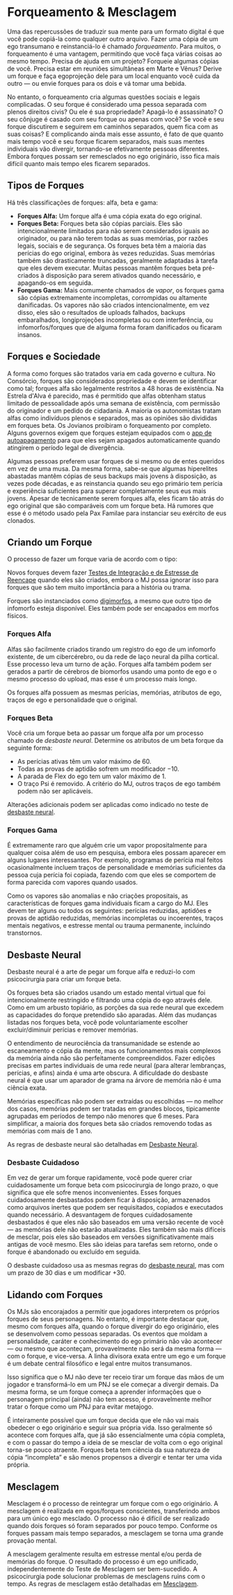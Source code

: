 # Forqueamento & Mesclagem

Uma das repercussões de traduzir sua mente para um formato digital é que você pode copiá-la como qualquer outro arquivo. Fazer uma cópia de um ego transumano e reinstanciá-lo é chamado _forqueamento_. Para muitos, o forqueamento é uma vantagem, permitindo que você faça várias coisas ao mesmo tempo. Precisa de ajuda em um projeto? Forqueie algumas cópias de você. Precisa estar em reuniões simultâneas em Marte e Vênus? Derive um forque e faça egoprojeção dele para um local enquanto você cuida da outro — ou envie forques para os dois e vá tomar uma bebida.

No entanto, o forqueamento cria algumas questões sociais e legais complicadas. O seu forque é considerado uma pessoa separada com plenos direitos civis? Ou ele é sua propriedade? Apagá-lo é assassinato? O seu cônjuge é casado com seu forque ou apenas com você? Se você e seu forque discutirem e seguirem em caminhos separados, quem fica com as suas coisas? E complicando ainda mais esse assunto, é fato de que quanto mais tempo você e seu forque ficarem separados, mais suas mentes individuais vão divergir, tornando-se efetivamente pessoas diferentes. Embora forques possam ser remesclados no ego originário, isso fica mais difícil quanto mais tempo eles ficarem separados.

## Tipos de Forques

Há três classificações de forques: alfa, beta e gama:

- **Forques Alfa:** Um forque alfa é uma cópia exata do ego original.
- **Forques Beta:** Forques beta são cópias parciais. Eles são intencionalmente limitados para não serem considerados iguais ao originador, ou para não terem todas as suas memórias, por razões legais, sociais e de segurança. Os forques beta têm a maioria das perícias do ego original, embora às vezes reduzidas. Suas memórias também são drasticamente truncadas, geralmente adaptadas à tarefa que eles devem executar. Muitas pessoas mantêm forques beta pré-criados à disposição para serem ativados quando necessário, e apagando-os em seguida.
- **Forques Gama:** Mais comumente chamados de _vapor_, os forques gama são cópias extremamente incompletas, corrompidas ou altamente danificadas. Os vapores não são criados intencionalmente, em vez disso, eles são o resultados de uploads falhados, backups embaralhados, longiprojeções incompletas ou com interferência, ou infomorfos/forques que de alguma forma foram danificados ou ficaram insanos.

## Forques e Sociedade

A forma como forques são tratados varia em cada governo e cultura. No Consórcio, forques são considerados propriedade e devem se identificar como tal; forques alfa são legalmente restritos a 48 horas de existência. Na Estrela d'Alva é parecido, mas é permitido que alfas obtenham status limitado de pessoalidade após uma semana de existência, com permissão do originador e um pedido de cidadania. A maioria os autonomistas tratam alfas como indivíduos plenos e separados, mas as opiniões são divididas em forques beta. Os Jovianos proibiram o forqueamento por completo. Alguns governos exigem que forques estejam equipados com o [app de autoapagamento](../16/12-meshware.md) para que eles sejam apagados automaticamente quando atingirem o período legal de divergência.

Algumas pessoas preferem usar forques de si mesmo ou de entes queridos em vez de uma musa. Da mesma forma, sabe-se que algumas hiperelites abastadas mantêm cópias de seus backups mais jovens à disposição, as vezes pode décadas, e as reinstancia quando seu ego primário tem perícia e experiência suficientes para superar completamente seus eus mais jovens. Apesar de tecnicamente serem forques alfa, eles ficam tão atrás do ego original que são comparáveis com um forque beta. Há rumores que esse é o método usado pela Pax Familae para instanciar seu exército de eus clonados.

## Criando um Forque

O processo de fazer um forque varia de acordo com o tipo:

Novos forques devem fazer [Testes de Integração e de Estresse de Reencape](02-resleeving.md#testes-de-reencape) quando eles são criados, embora o MJ possa ignorar isso para forques que são tem muito importância para a história ou trama.

Forques são instanciados como [digimorfos](../04/26-infomorphs.md#digimorfo), a mesmo que outro tipo de infomorfo esteja disponível. Eles também pode ser encapados em morfos físicos.

### Forques Alfa

Alfas são facilmente criados tirando um registro do ego de um infomorfo existente, de um cibercérebro, ou da rede de laço neural da pilha cortical. Esse processo leva um turno de ação. Forques alfa também podem ser gerados a partir de cérebros de biomorfos usando uma ponto de ego e o mesmo processo do upload, mas esse é um processo mais longo.

Os forques alfa possuem as mesmas perícias, memórias, atributos de ego, traços de ego e personalidade que o original.

### Forques Beta

Você cria um forque beta ao passar um forque alfa por um processo chamado de _desbaste neural_. Determine os atributos de um beta forque da seguinte forma:

- As perícias ativas têm um valor máximo de 60.
- Todas as provas de aptidão sofrem um modificador −10.
- A parada de Flex do ego tem um valor máximo de 1.
- O traço Psi é removido. A critério do MJ, outros traços de ego também podem não ser aplicáveis.

Alterações adicionais podem ser aplicadas como indicado no teste de [desbaste neural](06-psychosurgery-procedures.md#desbaste-neural).

### Forques Gama

É extremamente raro que alguém crie um vapor propositalmente para qualquer coisa além de uso em pesquisa, embora eles possam aparecer em alguns lugares interessantes. Por exemplo, programas de perícia mal feitos ocasionalmente incluem traços de personalidade e memórias suficientes da pessoa cuja perícia foi copiada, fazendo com que eles se comportem de forma parecida com vapores quando usados.

Como os vapores são anomalias e não criações propositais, as características de forques gama individuais ficam a cargo do MJ. Eles devem ter alguns ou todos os seguintes: perícias reduzidas, aptidões e provas de aptidão reduzidas, memórias incompletas ou incoerentes, traços mentais negativos, e estresse mental ou trauma permanente, incluindo transtornos.

## Desbaste Neural

Desbaste neural é a arte de pegar um forque alfa e reduzi-lo com psicocirurgia para criar um forque beta.

Os forques beta são criados usando um estado mental virtual que foi intencionalmente restringido e filtrando uma cópia do ego através dele. Como em um arbusto topiário, as porções da sua rede neural que excedem as capacidades do forque pretendido são aparadas. Além das mudanças listadas nos forques beta, você pode voluntariamente escolher excluir/diminuir perícias e remover memórias.

O entendimento de neurociência da transumanidade se estende ao escaneamento e cópia da mente, mas os funcionamentos mais complexos da memória ainda não são perfeitamente compreendidos. Fazer edições precisas em partes individuais de uma rede neural (para alterar lembranças, perícias, e afins) ainda é uma arte obscura. A dificuldade do desbaste neural é que usar um aparador de grama na árvore de memória não é uma ciência exata.

Memórias específicas não podem ser extraídas ou escolhidas — no melhor dos casos, memórias podem ser tratadas em grandes blocos, tipicamente agrupadas em períodos de tempo não menores que 6 meses. Para simplificar, a maioria dos forques beta são criados removendo todas as memórias com mais de 1 ano.

As regras de desbaste neural são detalhadas em [Desbaste Neural](06-psychosurgery-procedures.md#desbaste-neural).

### Desbaste Cuidadoso

Em vez de gerar um forque rapidamente, você pode querer criar cuidadosamente um forque beta com psicocirurgia de longo prazo, o que significa que ele sofre menos inconvenientes. Esses forques cuidadosamente desbastados podem ficar à disposição, armazenados como arquivos inertes que podem ser requisitados, copiados e executados quando necessário. A desvantagem de forques cuidadosamente desbastados é que eles não são baseados em uma versão recente de você — as memórias dele não estarão atualizadas. Eles também são mais difíceis de mesclar, pois eles são baseados em versões significativamente mais antigas de você mesmo. Eles são ideias para tarefas sem retorno, onde o forque é abandonado ou excluído em seguida.

O desbaste cuidadoso usa as mesmas regras do [desbaste neural](06-psychosurgery-procedures.md#desbaste-neural), mas com um prazo de 30 dias e um modificar +30.

## Lidando com Forques

Os MJs são encorajados a permitir que jogadores interpretem os próprios forques de seus personagens. No entanto, é importante destacar que, mesmo com forques alfa, quando o forque divergir do ego originário, eles se desenvolvem como pessoas separadas. Os eventos que moldam a personalidade, caráter e conhecimento do ego primário não vão acontecer — ou mesmo que aconteçam, provavelmente não será da mesma forma — com o forque, e vice-versa. A linha divisora exata entre um ego e um forque é um debate central filosófico e legal entre muitos transumanos.

Isso significa que o MJ não deve ter receio tirar um forque das mãos de um jogador e transformá-lo em um PNJ se ele começar a divergir demais. Da mesma forma, se um forque começa a aprender informações que o personagem principal (ainda) não tem acesso, é provavelmente melhor tratar o forque como um PNJ para evitar metajogo.

É inteiramente possível que um forque decida que ele não vai mais obedecer o ego originário e seguir sua própria vida. Isso geralmente só acontece com forques alfa, que já são essencialmente uma cópia completa, e com o passar do tempo a ideia de se mesclar de volta com o ego original torna-se pouco atraente. Forques beta tem ciência da sua natureza de cópia “incompleta” e são menos propensos a divergir e tentar ter uma vida própria.

## Mesclagem

Mesclagem é o processo de reintegrar um forque com o ego originário. A mesclagem é realizada em egos/forques conscientes, transferindo ambos para um único ego mesclado. O processo não é difícil de ser realizado quando dois forques só foram separados por pouco tempo. Conforme os forques passam mais tempo separados, a mesclagem se torna uma grande provação mental.

A mesclagem geralmente resulta em estresse mental e/ou perda de memórias do forque. O resultado do processo é um ego unificado, independentemente do Teste de Mesclagem ser bem-sucedido. A psicocirurgia pode solucionar problemas de mesclagens ruins com o tempo. As regras de mesclagem estão detalhadas em [Mesclagem](06-psychosurgery-procedures.md#mesclagem).
